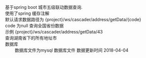 基于spring boot 城市五级联动数据查询.<br>
使用了spring 缓存注解<br>
默认请求数据路径为 {project}/ws/cascader/address/getData/{code}<br>
code 为null 查询全国省份数据<br>
示例 {project}/ws/cascader/address/getData/43<br>
查询湖南省下的所有地址市<br>
数据库<br>
&nbsp;&nbsp;&nbsp;&nbsp;&nbsp;&nbsp;&nbsp;&nbsp;数据库文件为mysql 数据库文件 数据更新时间  2018-04-04